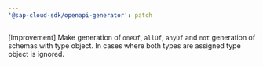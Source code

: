 ```yaml
---
'@sap-cloud-sdk/openapi-generator': patch
---
```


[Improvement] Make generation of `oneOf`, `allOf`, `anyOf` and `not` generation of schemas with type object. In cases where both types are assigned type object is ignored.
